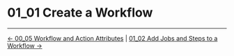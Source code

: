 # 01_01 Create a Workflow

<!-- FooterStart -->
---
[← 00_05 Workflow and Action Attributes](../../ch0_introduction/00_05_workflow__action_attributes/README.md) | [01_02 Add Jobs and Steps to a Workflow →](../01_02_add_jobs__steps_to_a_workflow/README.md)
<!-- FooterEnd -->
